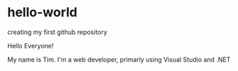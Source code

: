 # hello-world
creating my first github repository

Hello Everyone!

My name is Tim. I'm a web developer, primarly using Visual Studio and .NET
